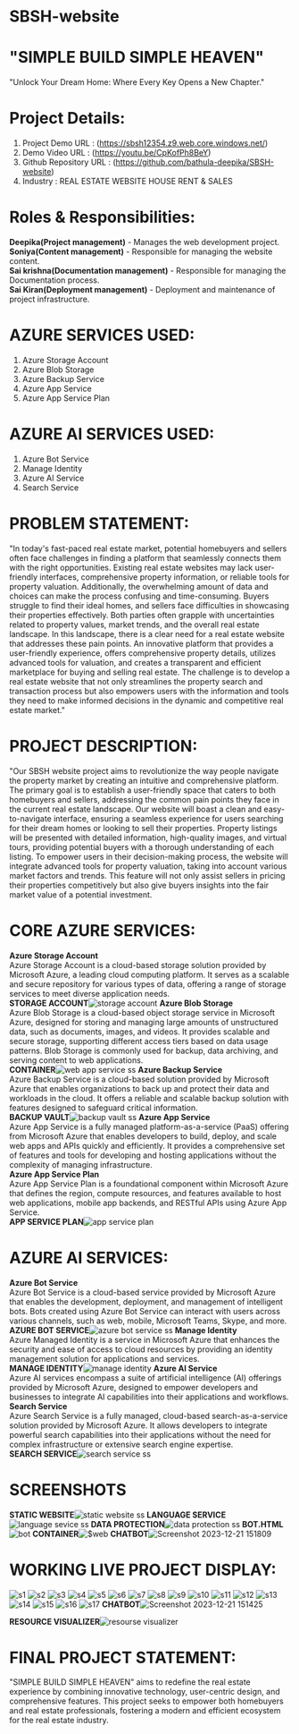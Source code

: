 # SBSH-website
# "SIMPLE BUILD SIMPLE HEAVEN"
"Unlock Your Dream Home: Where Every Key Opens a New Chapter."

# Project Details:
  1. Project Demo URL : (https://sbsh12354.z9.web.core.windows.net/)
  1. Demo Video URL : (https://youtu.be/CpKofPh8BeY)
  1. Github Repository URL : (https://github.com/bathula-deepika/SBSH-website)
  1. Industry : REAL ESTATE WEBSITE HOUSE RENT & SALES

# Roles & Responsibilities:
**Deepika(Project management)** - Manages the web development project.<br>
**Soniya(Content management)** - Responsible for managing the website content.<br>
**Sai krishna(Documentation management)** - Responsible for managing the Documentation process.<br>
**Sai Kiran(Deployment management)** - Deployment and maintenance of project infrastructure.<br>

# AZURE SERVICES USED:
1. Azure Storage Account
2. Azure Blob Storage
3. Azure Backup Service
4. Azure App Service
5. Azure App Service Plan

# AZURE AI SERVICES USED:
1. Azure Bot Service
2. Manage Identity
3. Azure AI Service
4. Search Service

# PROBLEM STATEMENT:
"In today's fast-paced real estate market, potential homebuyers and sellers often face challenges in finding a platform that seamlessly connects them with the right opportunities. Existing real estate websites may lack user-friendly interfaces, comprehensive property information, or reliable tools for property valuation. Additionally, the overwhelming amount of data and choices can make the process confusing and time-consuming.
Buyers struggle to find their ideal homes, and sellers face difficulties in showcasing their properties effectively. Both parties often grapple with uncertainties related to property values, market trends, and the overall real estate landscape.
In this landscape, there is a clear need for a real estate website that addresses these pain points. An innovative platform that provides a user-friendly experience, offers comprehensive property details, utilizes advanced tools for valuation, and creates a transparent and efficient marketplace for buying and selling real estate.
The challenge is to develop a real estate website that not only streamlines the property search and transaction process but also empowers users with the information and tools they need to make informed decisions in the dynamic and competitive real estate market."

# PROJECT DESCRIPTION:
"Our SBSH website project aims to revolutionize the way people navigate the property market by creating an intuitive and comprehensive platform. The primary goal is to establish a user-friendly space that caters to both homebuyers and sellers, addressing the common pain points they face in the current real estate landscape.
Our website will boast a clean and easy-to-navigate interface, ensuring a seamless experience for users searching for their dream homes or looking to sell their properties. Property listings will be presented with detailed information, high-quality images, and virtual tours, providing potential buyers with a thorough understanding of each listing.
To empower users in their decision-making process, the website will integrate advanced tools for property valuation, taking into account various market factors and trends. This feature will not only assist sellers in pricing their properties competitively but also give buyers insights into the fair market value of a potential investment.

# CORE AZURE SERVICES:
**Azure Storage Account**<br>
Azure Storage Account is a cloud-based storage solution provided by Microsoft Azure, a leading cloud computing platform. It serves as a scalable and secure repository for various types of data, offering a range of storage services to meet diverse application needs.<br>
**STORAGE ACCOUNT**![storage account](https://github.com/bathula-deepika/SBSH-website/assets/152024848/901548ae-6deb-4731-9bfd-665b0f34ef33)
**Azure Blob Storage**<br>
 Azure Blob Storage is a cloud-based object storage service in Microsoft Azure, designed for storing and managing large amounts of unstructured data, such as documents, images, and videos. It provides scalable and secure storage, supporting different access tiers based on data usage patterns. Blob Storage is commonly used for backup, data archiving, and serving content to web applications.<br>
 **CONTAINER**![web app service ss](https://github.com/bathula-deepika/SBSH-website/assets/152024848/a2d1c585-44c5-471c-9b3e-ba0d13a7f8e5)
**Azure Backup Service**<br>
Azure Backup Service is a cloud-based solution provided by Microsoft Azure that enables organizations to back up and protect their data and workloads in the cloud. It offers a reliable and scalable backup solution with features designed to safeguard critical information.<br>
**BACKUP VAULT**![backup vault ss](https://github.com/bathula-deepika/SBSH-website/assets/152024848/9755c46a-b9d6-49a3-8e71-c9febb99ffcc)
**Azure App Service**<br>
Azure App Service is a fully managed platform-as-a-service (PaaS) offering from Microsoft Azure that enables developers to build, deploy, and scale web apps and APIs quickly and efficiently. It provides a comprehensive set of features and tools for developing and hosting applications without the complexity of managing infrastructure.<br>
**Azure App Service Plan**<br>
Azure App Service Plan is a foundational component within Microsoft Azure that defines the region, compute resources, and features available to host web applications, mobile app backends, and RESTful APIs using Azure App Service.<br>
**APP SERVICE PLAN**![app service plan](https://github.com/bathula-deepika/SBSH-website/assets/152024848/05e441bf-44bf-4257-89d6-c285e3ad1041)

# AZURE AI SERVICES:
**Azure Bot Service**<br>
Azure Bot Service is a cloud-based service provided by Microsoft Azure that enables the development, deployment, and management of intelligent bots. Bots created using Azure Bot Service can interact with users across various channels, such as web, mobile, Microsoft Teams, Skype, and more.<br>
**AZURE BOT SERVICE**![azure bot service ss](https://github.com/bathula-deepika/SBSH-website/assets/152024848/be8a230d-29fb-425e-88a7-3a79e9d9c317)
**Manage Identity**<br>
Azure Managed Identity is a service in Microsoft Azure that enhances the security and ease of access to cloud resources by providing an identity management solution for applications and services.<br>
**MANAGE IDENTITY**![manage identity](https://github.com/bathula-deepika/SBSH-website/assets/152024848/7b6c12dd-732d-4769-9f83-d5954fa3b54a)
**Azure AI Service**<br>
Azure AI services encompass a suite of artificial intelligence (AI) offerings provided by Microsoft Azure, designed to empower developers and businesses to integrate AI capabilities into their applications and workflows.<br>
**Search Service**<br>
Azure Search Service is a fully managed, cloud-based search-as-a-service solution provided by Microsoft Azure. It allows developers to integrate powerful search capabilities into their applications without the need for complex infrastructure or extensive search engine expertise.<br>
**SEARCH SERVICE**![search service ss](https://github.com/bathula-deepika/SBSH-website/assets/152024848/03425672-763c-419b-906d-9ac8f3250fac)

# SCREENSHOTS
**STATIC WEBSITE**![static website ss](https://github.com/bathula-deepika/SBSH-website/assets/152024848/6e86e1ac-b20b-4786-aea9-e2197b0ef072)
**LANGUAGE SERVICE**![language sevice ss](https://github.com/bathula-deepika/SBSH-website/assets/152024848/7e8dc97b-187c-4f1f-861b-72d827df37d3)
**DATA PROTECTION**![data protection ss](https://github.com/bathula-deepika/SBSH-website/assets/152024848/64bee726-6b86-4341-bc46-54297533c79a)
**BOT.HTML**![bot](https://github.com/bathula-deepika/SBSH-website/assets/152024848/1ff4de0b-7c1a-4e9e-9270-c9c015b58a18)
**CONTAINER**![$web](https://github.com/bathula-deepika/SBSH-website/assets/152024848/45af2293-f489-438a-a62a-538936691447)
**CHATBOT**![Screenshot 2023-12-21 151809](https://github.com/bathula-deepika/SBSH-website/assets/152024848/158ec500-cb9c-4fd5-ac17-895c63ef84a0)

# WORKING LIVE PROJECT DISPLAY:
![s1](https://github.com/bathula-deepika/SBSH-website/assets/152024848/c3e5c260-123f-4308-a566-2d5b4c531d07)
![s2](https://github.com/bathula-deepika/SBSH-website/assets/152024848/33bfdd2e-fb31-4c0c-8cbc-ac2e10d462fc)
![s3](https://github.com/bathula-deepika/SBSH-website/assets/152024848/fa9fd37f-deb2-4dc9-b867-c90fab10d3e4)
![s4](https://github.com/bathula-deepika/SBSH-website/assets/152024848/c8fe7f9b-1906-4782-bdaa-7a189fc50da0)
![s5](https://github.com/bathula-deepika/SBSH-website/assets/152024848/121d93ad-4ecd-4b6f-84a3-f6d3572daf25)
![s6](https://github.com/bathula-deepika/SBSH-website/assets/152024848/563e257e-6c14-489c-92c1-3f50a2731b97)
![s7](https://github.com/bathula-deepika/SBSH-website/assets/152024848/9baa1ae0-fc59-41bc-b987-c119066a9c22)
![s8](https://github.com/bathula-deepika/SBSH-website/assets/152024848/6b8aa9ed-4e3e-4f43-b533-67b1e4afefd3)
![s9](https://github.com/bathula-deepika/SBSH-website/assets/152024848/be2ba8b1-874e-4fca-bc20-f93ebf691380)
![s10](https://github.com/bathula-deepika/SBSH-website/assets/152024848/6bad673d-dc01-451b-b639-4f7852805c22)
![s11](https://github.com/bathula-deepika/SBSH-website/assets/152024848/5a31532d-0750-475c-be7b-b79d35905a69)
![s12](https://github.com/bathula-deepika/SBSH-website/assets/152024848/6848c1c3-2a58-4541-b411-b522278cfe34)
![s13](https://github.com/bathula-deepika/SBSH-website/assets/152024848/6c34d59b-bee3-426d-a221-d6012fe6e856)
![s14](https://github.com/bathula-deepika/SBSH-website/assets/152024848/27f410c0-b70c-402f-b69c-265344da4c98)
![s15](https://github.com/bathula-deepika/SBSH-website/assets/152024848/5612772d-dbf7-48f9-8ba1-a5b6a0493bf4)
![s16](https://github.com/bathula-deepika/SBSH-website/assets/152024848/e8cc1df4-fe0c-4f47-9dda-91f865ab3daf)
![s17](https://github.com/bathula-deepika/SBSH-website/assets/152024848/3f77a142-3ad4-42c7-939c-a4fdeb4864fc)
**CHATBOT**![Screenshot 2023-12-21 151425](https://github.com/bathula-deepika/SBSH-website/assets/152024848/fb3914b8-8f16-444a-bfa2-a6044276e481)


**RESOURCE VISUALIZER**![resourse visualizer](https://github.com/bathula-deepika/SBSH-website/assets/152024848/121b5197-6cb7-4f54-bb99-fd602bde91ca)
# FINAL PROJECT STATEMENT:
"SIMPLE BUILD SIMPLE HEAVEN" aims to redefine the real estate experience by combining innovative technology, user-centric design, and comprehensive features. This project seeks to empower both homebuyers and real estate professionals, fostering a modern and efficient ecosystem for the real estate industry.
